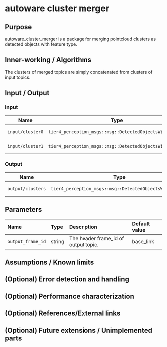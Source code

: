 # autoware cluster merger

## Purpose

autoware_cluster_merger is a package for merging pointcloud clusters as detected objects with feature type.

## Inner-working / Algorithms

The clusters of merged topics are simply concatenated from clusters of input topics.

## Input / Output

### Input

| Name             | Type                                                     | Description         |
| ---------------- | -------------------------------------------------------- | ------------------- |
| `input/cluster0` | `tier4_perception_msgs::msg::DetectedObjectsWithFeature` | pointcloud clusters |
| `input/cluster1` | `tier4_perception_msgs::msg::DetectedObjectsWithFeature` | pointcloud clusters |

### Output

| Name              | Type                                                     | Description     |
| ----------------- | -------------------------------------------------------- | --------------- |
| `output/clusters` | `tier4_perception_msgs::msg::DetectedObjectsWithFeature` | merged clusters |

## Parameters

| Name              | Type   | Description                          | Default value |
| :---------------- | :----- | :----------------------------------- | :------------ |
| `output_frame_id` | string | The header frame_id of output topic. | base_link     |

## Assumptions / Known limits

<!-- Write assumptions and limitations of your implementation.

Example:
  This algorithm assumes obstacles are not moving, so if they rapidly move after the vehicle started to avoid them, it might collide with them.
  Also, this algorithm doesn't care about blind spots. In general, since too close obstacles aren't visible due to the sensing performance limit, please take enough margin to obstacles.
-->

## (Optional) Error detection and handling

<!-- Write how to detect errors and how to recover from them.

Example:
  This package can handle up to 20 obstacles. If more obstacles found, this node will give up and raise diagnostic errors.
-->

## (Optional) Performance characterization

<!-- Write performance information like complexity. If it wouldn't be the bottleneck, not necessary.

Example:
  ### Complexity

  This algorithm is O(N).

  ### Processing time

  ...
-->

## (Optional) References/External links

<!-- Write links you referred to when you implemented.

Example:
  [1] {link_to_a_thesis}
  [2] {link_to_an_issue}
-->

## (Optional) Future extensions / Unimplemented parts
